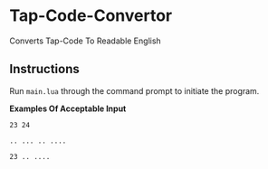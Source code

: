 # Tap-Code-Convertor
Converts Tap-Code To Readable English

Instructions
-----

Run `main.lua` through the command prompt to initiate the program.

**Examples Of Acceptable Input**

`23 24`

`.. ... .. ....`

`23 .. ....`
